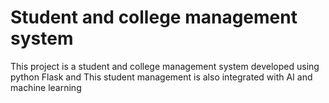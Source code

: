 # Student and college management system
This project is a student and college management system developed using python Flask and This student management is also integrated with AI and machine learning
